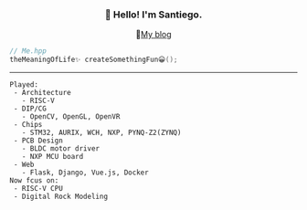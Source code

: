<h3 align="center"> 👋 Hello! I'm Santiego. </h3>

<p align="center">
 📝<a href="https://www.santiego.ink" target="_blank">My blog</a>
</p>

```cpp
// Me.hpp
theMeaningOfLife✨ createSomethingFun😀();
```

---
```
Played:
 - Architecture
   - RISC-V
 - DIP/CG
   - OpenCV, OpenGL, OpenVR
 - Chips
   - STM32, AURIX, WCH, NXP, PYNQ-Z2(ZYNQ) 
 - PCB Design
   - BLDC motor driver
   - NXP MCU board
 - Web
   - Flask, Django, Vue.js, Docker
Now fcus on:
 - RISC-V CPU
 - Digital Rock Modeling
```


<!--
**MrAMS/MrAMS** is a ✨ _special_ ✨ repository because its `README.md` (this file) appears on your GitHub profile.

Here are some ideas to get you started:

- 🔭 I’m currently working on ...
- 🌱 I’m currently learning ...
- 👯 I’m looking to collaborate on ...
- 🤔 I’m looking for help with ...
- 💬 Ask me about ...
- 📫 How to reach me: ...
- 😄 Pronouns: ...
- ⚡ Fun fact: ...
-->
